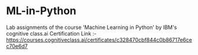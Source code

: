 # ML-in-Python
Lab assignments of the course 'Machine Learning in Python' by IBM's cognitive class.ai
Certification Link :- https://courses.cognitiveclass.ai/certificates/c328470cbf844c0b86717e6cec70e6d7
